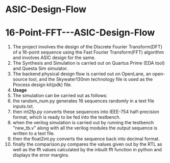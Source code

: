# ASIC-Design-Flow
# 16-Point-FFT---ASIC-Design-Flow

1) The project involves the design of the Discrete Fourier Transform(DFT) of a 16-point sequence using the Fast Fourier Transform(FFT) algorithm and involves ASIC design for the same.
2) The Synthesis and Simulation is carried out on Quartus Prime (EDA tool) and Questa Sim simulator.
3) The backend physical design flow is carried out on OpenLane, an open-source tool, and the Skywater130nm technology file is used as the Process design kit(pdk) file.
4) **Usage**
5) The simulation can be carried out as follows:
6)   the random_num.py generates 16 sequences randomly in a text file inputs.txt.
7)   then int2fp.py converts these sequences into IEEE-754 half-precision format, which is ready to be fed into the testbench.
8)   when the verilog simulation is carried out by running the testbench "new_tb.v" along with all the verilog modules the output sequence is written to a text file.
9)   then the float2int.py converts the sequence back into decimal format.
10)   finally the comparison.py compares the values given out by the RTL as well as the fft values calculated by the inbuilt fft function in python and displays the error margins.
